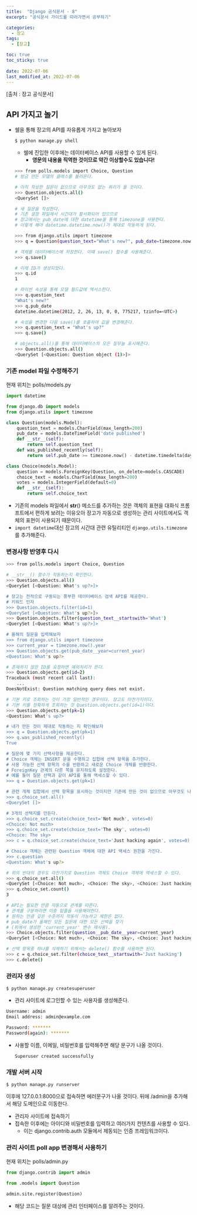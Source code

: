 ```yaml
---
title:  "Django 공식문서 - 8"
excerpt: "공식문서 가이드를 따라가면서 공부하기"

categories:
  - 장고
tags:
  - [장고]

toc: true
toc_sticky: true
 
date: 2022-07-06
last_modified_at: 2022-07-06
---
```

[출처 : 장고 공식문서]

## API 가지고 놀기

- 쉘을 통해 장고의 API를 자유롭게 가지고 놀아보자
    
    `$ python manage.py shell`
    
    - 쉘에 진입한 이후에는 데이터베이스 API를 사용할 수 있게 된다.
        - **영문의 내용을 직역한 것이므로 약간 이상할수도 있습니다!**
    
    ```bash
    >>> from polls.models import Choice, Question  
    # 방금 만든 모델의 클래스를 불러온다.
    
    # 아직 작성한 질문이 없으므로 아무것도 없는 쿼리가 뜰 것이다.
    >>> Question.objects.all()
    <QuerySet []>
    
    # 새 질문을 작성한다.
    # 기존 설정 파일에서 시간대가 활서화되어 있으므로
    # 장고에서는 pub_date에 대한 datetime을 통해 timezone을 사용한다.
    # 이렇게 해야 datetime.datetime.now()가 제대로 작동하게 된다.
    
    >>> from django.utils import timezone
    >>> q = Question(question_text="What's new?", pub_date=timezone.now())
    
    # 객체를 데이터베이스에 저장한다. 이떄 save() 함수를 사용해준다.
    >>> q.save()
    
    # 이제 ID가 생성되었다.
    >>> q.id
    1
    
    # 파이썬 속성을 통해 모델 필드값에 엑서스한다.
    >>> q.question_text
    "What's new?"
    >>> q.pub_date
    datetime.datetime(2012, 2, 26, 13, 0, 0, 775217, tzinfo=<UTC>)
    
    # 속성을 변경한 다음 save()를 호출하여 값을 변경해준다.
    >>> q.question_text = "What's up?"
    >>> q.save()
    
    # objects.all()를 통해 데이터베이스의 모든 질무늘 표시해준다.
    >>> Question.objects.all()
    <QuerySet [<Question: Question object (1)>]>
    ```
    

### 기존 model 파일 수정해주기

현재 위치는 polls/models.py

```python
import datetime

from django.db import models
from django.utils import timezone

class Question(models.Model):
    question_text = models.CharField(max_length=200)
    pub_date = models.DateTimeField('date published')
    def __str__(self):
        return self.question_text
    def was_published_recently(self):
        return self.pub_date >= timezone.now() - datetime.timedelta(days=1)

class Choice(models.Model):
    question = models.ForeignKey(Question, on_delete=models.CASCADE)
    choice_text = models.CharField(max_length=200)
    votes = models.IntegerField(default=0)
    def __str__(self):
        return self.choice_text
```

- 기존의 models 파일에서 __str__() 메소드를 추가하는 것은 객체의 표현을 대화식 프롬프트에서 편하게 보려는 이유오아 장고가 자동으로 생성하는 관리 사이트에서도 객체의 표현이 사용되기 때문이다.
- `import datetime`대신 장고의 시간대 관련 유틸리티인 `django.utils.timezone`를 추가해준다.

### 변경사항 반영후 다시

```bash
>>> from polls.models import Choice, Question

# __str__() 함수가 작동하는지 확인한다.
>>> Question.objects.all()
<QuerySet [<Question: What's up?>]>

# 장고는 전적으로 구동되는 풍부한 데이터베이스 검색 API를 제공한다.
# 키워드 인자
>>> Question.objects.filter(id=1)
<QuerySet [<Question: What's up?>]>
>>> Question.objects.filter(question_text__startswith='What')
<QuerySet [<Question: What's up?>]>

# 올해의 질문을 입력해보자
>>> from django.utils import timezone
>>> current_year = timezone.now().year
>>> Question.objects.get(pub_date__year=current_year)
<Question: What's up?>

# 존재하지 않은 ID를 요청하면 예외처리가 뜬다.
>>> Question.objects.get(id=2)
Traceback (most recent call last):
    ...
DoesNotExist: Question matching query does not exist.

# 기본 키로 조회하는 것이 가장 일반적인 경우이다. 장고도 마찬가지이다.
# 기본 키를 정확하게 조회하는 것 Question.objects.get(id=1)이다.
>>> Question.objects.get(pk=1)
<Question: What's up?>

# 내가 만든 것이 제대로 작동하는 지 확인해보자
>>> q = Question.objects.get(pk=1)
>>> q.was_published_recently()
True

# 질문에 몇 가지 선택사항을 제공한다.
# Choice 객체는 INSERT 문을 수행하고 집합에 선택 항목을 추가한다.
# 사용 가능한 선택 항목의 수를 반환하고 새로운 Choice 개체를 반환한다.
# ForeignKey 관계의 다른 쪽을 유지하도록 설정한다.
# 예를 들어 질문 선택과 같이 API를 통해 액세스할 수 있다.
>>> q = Question.objects.get(pk=1)

# 관련 개체 집합에서 선택 항목을 표시하는 것이지만 기존에 만든 것이 없으므로 아무것도 나오지 않는다.
>>> q.choice_set.all()
<QuerySet []>

# 3개의 선택지를 만든다.
>>> q.choice_set.create(choice_text='Not much', votes=0)
<Choice: Not much>
>>> q.choice_set.create(choice_text='The sky', votes=0)
<Choice: The sky>
>>> c = q.choice_set.create(choice_text='Just hacking again', votes=0)

# Choice 객체는 관련된 Question 객체에 대한 API 액세스 권한을 가진다.
>>> c.question
<Question: What's up?>

# 위의 반대의 경우도 마찬가지로 Question 객체도 Choice 객체에 액세스할 수 있다.
>>> q.choice_set.all()
<QuerySet [<Choice: Not much>, <Choice: The sky>, <Choice: Just hacking again>]>
>>> q.choice_set.count()
3

# API는 필요한 만큼 자동으로 관계를 따른다.
# 관계를 구분하라면 이중 밑줄을 사용해야한다.
# 원하는 만큼 깊은 수준까지 작동이 가능하고 제한은 없다.
# pub_date가 올해인 모든 질문에 대한 모든 선택을 찾기
# (위에서 생성한 'current_year' 변수 재사용).
>>> Choice.objects.filter(question__pub_date__year=current_year)
<QuerySet [<Choice: Not much>, <Choice: The sky>, <Choice: Just hacking again>]>

# 선택 항목중 하나를 삭제하기 위해서는 delete() 함수를 사용하면 된다.
>>> c = q.choice_set.filter(choice_text__startswith='Just hacking')
>>> c.delete()
```

### 관리자 생성

`$ python manage.py createsuperuser`

- 관리 사이트에 로그인할 수 있는 사용자를 생성해준다.

```bash
Username: admin
Email address: admin@example.com

Password: *******
Password(again): *******
```

- 사용할 이름, 이메일, 비밀번호를 입력해주면 해당 문구가 나올 것이다.
    
    `Superuser created successfully`
    

### 개발 서버 시작

`$ python manage.py runserver`

이후에 127.0.0.1:8000으로 접속하면 에러문구가 나올 것이다. 뒤에 /admin을 추가해서 해당 도메인으로 이동한다.

- 관리자 사이트에 접속하기
- 접속한 이후에는 아이디와 비밀번호를 입력하고 여러가지 컨텐츠를 사용할 수 있다.
    - 이는 django.contrib.auth 모듈에서 제동되는 인증 프레임워크이다.

### 관리 사이트 poll app 변경해서 사용하기
현재 위치는 polls/admin.py
```python
from django.contrib import admin

from .models import Question

admin.site.register(Question)
```
- 해당 코드는 질문 대상에 관리 인터페이스를 알려주는 것이다.